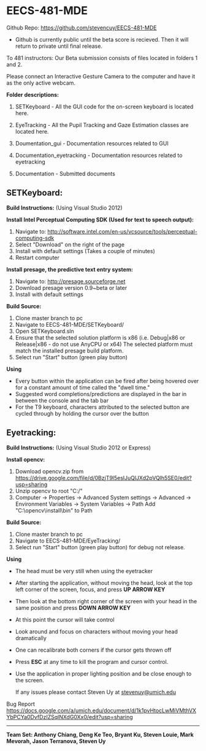 EECS-481-MDE
============

Github Repo: https://github.com/stevencuy/EECS-481-MDE

 * Github is currently public until the beta score is recieved. Then it will return to private until final release. 

To 481 instructors: Our Beta submission consists of files located in folders 1 and 2.

Please connect an Interactive Gesture Camera to the computer and have it as the only active webcam. 

**Folder descriptions:**

1) SETKeyboard - All the GUI code for the on-screen keyboard is located here.

2) EyeTracking - All the Pupil Tracking and Gaze Estimation classes are located here.

3) Doumentation_gui - Documentation resources related to GUI

4) Documentation_eyetracking - Documentation resources related to eyetracking

5) Documentation - Submitted documents


SETKeyboard:
-------------
**Build Instructions:**
(Using Visual Studio 2012)

**Install Intel Perceptual Computing SDK (Used for text to speech output):**

 1. Navigate to: http://software.intel.com/en-us/vcsource/tools/perceptual-computing-sdk
 2. Select "Download" on the right of the page
 3. Install with default settings (Takes a couple of minutes)
 4. Restart computer

**Install presage, the predictive text entry system:**

 1. Navigate to: http://presage.sourceforge.net
 2. Download presage version 0.9~beta or later
 3. Install with default settings

**Build Source:**
 1. Clone master branch to pc
 2. Navigate to EECS-481-MDE/SETKeyboard/
 3. Open SETKeyboard.sln
 4. Ensure that the selected solution platform is x86
    (i.e. Debug|x86 or Release|x86 - do not use AnyCPU or x64)
    The selected platform must match the installed presage build platform.
 5. Select run "Start" button (green play button)
 
**Using**
 * Every button within the application can be fired after being hovered over for a constant amount of time called the "dwell time."
 * Suggested word completions/predictions are displayed in the bar in between the console and the tab bar
 * For the T9 keyboard, characters attributed to the selected button are cycled through by holding the cursor over the button


Eyetracking:
-------------
**Build Instructions:**
(Using Visual Studio 2012 or Express)

**Install opencv:**
 1. Download opencv.zip from https://drive.google.com/file/d/0BzjT9l5eslJuQlJXd2pVQlh5SE0/edit?usp=sharing
 2. Unzip opencv to root "C:/"
 3. Computer -> Properties -> Advanced System settings -> Advanced -> Environment Variables -> System Variables -> Path
    Add "C:\opencv\install\bin" to Path

**Build Source:**
 1. Clone master branch to pc
 2. Navigate to EECS-481-MDE/EyeTracking/
 3. Select run "Start" button (green play button) for debug not release.

**Using**
 * The head must be very still when using the eyetracker
 * After starting the application, without moving the head, look at the top left corner of the screen, focus, and press      **UP ARROW KEY**
 * Then look at the bottom right corner of the screen with your head in the same position and press **DOWN ARROW KEY**
 * At this point the cursor will take control
 * Look around and focus on characters without moving your head dramatically
 * One can recalibrate both corners if the cursor gets thrown off
 * Press **ESC** at any time to kill the program and cursor control.
 * Use the application in proper lighting position and be close enough to the screen.

 	If any issues please contact Steven Uy at stevenuy@umich.edu

Bug Report
https://docs.google.com/a/umich.edu/document/d/1k1pvHtocLwMiVMthVXYbPCYa0DvfDzIZSqlNXdG0Xx0/edit?usp=sharing


----------------
**Team Set: Anthony Chiang, Deng Ke Teo, Bryant Ku, Steven Louie, Mark Mevorah, Jason Terranova, Steven Uy**
